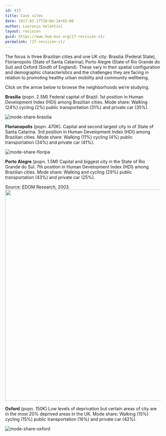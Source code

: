 ```yaml
---
id: 433
title: Case sites
date: 2017-03-17T20:04:24+01:00
author: Lourenço Valentini
layout: revision
guid: https://www.hum-mus.org/27-revision-v1/
permalink: /27-revision-v1/
---
```

The focus is three Brazilian cities and one UK city: Brasilia (Federal State), Florianopolis (State of Santa Catarina); Porto Alegre (State of Rio Grande do Sul) and Oxford (South of England). These vary in their spatial configuration and demographic characteristics and the challenges they are facing in relation to promoting healthy urban mobility and community wellbeing.

Click on the arrow below to browse the neighborhoods we&#8217;re studying.

<div class="googlemaps">
</div>

**Brasilia** (popn. 2.5M) Federal capital of Brazil. 1st position in Human Development Index (HDI) among Brazilian cities. Mode share: Walking (24%) cycling (2%) public transportation (31%) and private car (35%).

<img class="alignnone wp-image-204 size-large" src="/wp-content/uploads/2016/08/mode-share-brasilia-1-1024x682.png?resize=1024%2C682" alt="mode-share-brasilia" width="1024" height="682" srcset="/wp-content/uploads/2016/08/mode-share-brasilia-1.png?resize=1024%2C682&ssl=1 1024w, /wp-content/uploads/2016/08/mode-share-brasilia-1.png?resize=300%2C200&ssl=1 300w, /wp-content/uploads/2016/08/mode-share-brasilia-1.png?resize=768%2C512&ssl=1 768w, /wp-content/uploads/2016/08/mode-share-brasilia-1.png?w=1334&ssl=1 1334w" sizes="(max-width: 1000px) 100vw, 1000px" data-recalc-dims="1" /> 

**Florianopolis** (popn. 470K). Capital and second largest city in of State of Santa Catarina. 3rd position in Human Development Index (HDI) among Brazilian cities. Mode share: Walking (11%) cycling (4%) public transportation (34%) and private car (41%).

<img class="alignnone wp-image-201 size-large" src="/wp-content/uploads/2016/08/mode-share-floripa-1-1024x682.png?resize=1024%2C682" alt="mode-share-floripa" width="1024" height="682" srcset="/wp-content/uploads/2016/08/mode-share-floripa-1.png?resize=1024%2C682&ssl=1 1024w, /wp-content/uploads/2016/08/mode-share-floripa-1.png?resize=300%2C200&ssl=1 300w, /wp-content/uploads/2016/08/mode-share-floripa-1.png?resize=768%2C512&ssl=1 768w, /wp-content/uploads/2016/08/mode-share-floripa-1.png?w=1334&ssl=1 1334w" sizes="(max-width: 1000px) 100vw, 1000px" data-recalc-dims="1" /> 

**Porto Alegre** (popn. 1.5M) Capital and biggest city in the State of Rio Grande do Sul. 7th position in Human Development Index (HDI) among Brazilian cities. Mode share: Walking and cycling (29%) public transportation (43%) and private car (25%).

Source: EDOM Research, 2003.  
<img class="alignnone wp-image-366 size-medium" src="/wp-content/uploads/2016/08/mode-share-portoalegre_updated.png?resize=1024%2C682&#038;ssl=1" width="1024" height="682" srcset="/wp-content/uploads/2016/08/mode-share-portoalegre_updated.png?resize=300%2C200&ssl=1 300w, /wp-content/uploads/2016/08/mode-share-portoalegre_updated.png?resize=768%2C512&ssl=1 768w, /wp-content/uploads/2016/08/mode-share-portoalegre_updated.png?resize=1024%2C682&ssl=1 1024w, /wp-content/uploads/2016/08/mode-share-portoalegre_updated.png?w=1334&ssl=1 1334w" sizes="(max-width: 1000px) 100vw, 1000px" data-recalc-dims="1" /> 

**Oxford** (popn. 150K) Low levels of deprivation but certain areas of city are in the most 20% deprived areas in the UK. Mode share: Walking (15%) cycling (15%) public transportation (16%) and private car (42%).

<img class="alignnone wp-image-202 size-large" src="/wp-content/uploads/2016/08/mode-share-oxford-1-1024x682.png?resize=1024%2C682" alt="mode-share-oxford" width="1024" height="682" srcset="/wp-content/uploads/2016/08/mode-share-oxford-1.png?resize=1024%2C682&ssl=1 1024w, /wp-content/uploads/2016/08/mode-share-oxford-1.png?resize=300%2C200&ssl=1 300w, /wp-content/uploads/2016/08/mode-share-oxford-1.png?resize=768%2C512&ssl=1 768w, /wp-content/uploads/2016/08/mode-share-oxford-1.png?w=1334&ssl=1 1334w" sizes="(max-width: 1000px) 100vw, 1000px" data-recalc-dims="1" /> 

&nbsp;